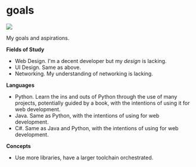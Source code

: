 # goals
<img src="https://img.shields.io/badge/updated-may%208th-404040">

My goals and aspirations.

<strong>Fields of Study</strong>
 - Web Design. I'm a decent developer but my <i>design</i> is lacking.
 - UI Design. Same as above.
 - Networking. My understanding of networking is lacking.

<strong>Languages</strong>
 - Python. Learn the ins and outs of Python through the use of many projects, potentially guided by a book, with the intentions of using it
   for web development.
 - Java. Same as Python, with the intentions of using for web development.
 - C#. Same as Java and Python, with the intentions of using for web development.

<strong>Concepts</strong>
 - Use more libraries, have a larger toolchain orchestrated.
